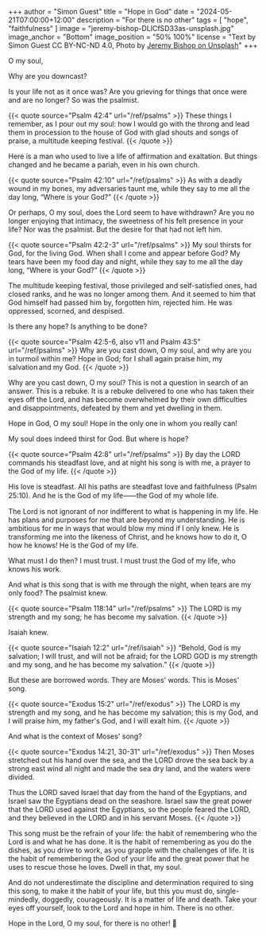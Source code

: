+++
author = "Simon Guest"
title = "Hope in God"
date = "2024-05-21T07:00:00+12:00"
description = "For there is no other"
tags = [ "hope", "faithfulness" ]
image = "jeremy-bishop-DLICfSD33as-unsplash.jpg"
image_anchor = "Bottom"
image_position = "50% 100%"
license = "Text by Simon Guest CC BY-NC-ND 4.0, Photo by [Jeremy Bishop on Unsplash](https://unsplash.com/photos/person-sitting-on-black-surface-looking-to-sky-DLICfSD33as)"
+++

O my soul,

Why are you downcast?

Is your life not as it once was? Are you grieving for things that once were and are no longer?  So was the psalmist.

{{< quote source="Psalm 42:4" url="/ref/psalms" >}}
These things I remember, as I pour out my soul: how I would go with the throng and lead them in procession to the house of God with glad shouts and songs of praise, a multitude keeping festival.
{{< /quote >}}

Here is a man who used to live a life of affirmation and exaltation. But things changed and he became a pariah, even in his own church.

{{< quote source="Psalm 42:10" url="/ref/psalms" >}}
As with a deadly wound in my bones, my adversaries taunt me, while they say to me all the day long, “Where is your God?”
{{< /quote >}}

Or perhaps, O my soul, does the Lord seem to have withdrawn? Are you no longer enjoying that intimacy, the sweetness of his felt presence in your life? Nor was the psalmist. But the desire for that had not left him.

{{< quote source="Psalm 42:2-3" url="/ref/psalms" >}}
My soul thirsts for God, for the living God. When shall I come and appear before God? My tears have been my food day and night, while they say to me all the day long, “Where is your God?”
{{< /quote >}}

The multitude keeping festival, those privileged and self-satisfied ones, had closed ranks, and he was no longer among them. And it seemed to him that God himself had passed him by, forgotten him, rejected him. He was oppressed, scorned, and despised.

Is there any hope? Is anything to be done?

{{< quote source="Psalm 42:5-6, also v11 and Psalm 43:5" url="/ref/psalms" >}}
Why are you cast down, O my soul, and why are you in turmoil within me? Hope in God; for I shall again praise him, my salvation and my God.
{{< /quote >}}

Why are you cast down, O my soul? This is not a question in search of an answer. This is a rebuke. It is a rebuke delivered to one who has taken their eyes off the Lord, and has become overwhelmed by their own difficulties and disappointments, defeated by them and yet dwelling in them.

Hope in God, O my soul! Hope in the only one in whom you really can!

My soul does indeed thirst for God. But where is hope?

{{< quote source="Psalm 42:8" url="/ref/psalms" >}}
By day the LORD commands his steadfast love, and at night his song is with me, a prayer to the God of my life.
{{< /quote >}}

His love is steadfast. All his paths are steadfast love and faithfulness (Psalm 25:10). And he is the God of my life⸺the God of my whole life.

The Lord is not ignorant of nor indifferent to what is happening in my life. He has plans and purposes for me that are beyond my understanding. He is ambitious for me in ways that would blow my mind if I only knew. He is transforming me into the likeness of Christ, and he knows how to do it, O how he knows! He is the God of my life.

What must I do then? I must trust. I must trust the God of my life, who knows his work.

And what is this song that is with me through the night, when tears are my only food? The psalmist knew.

{{< quote source="Psalm 118:14" url="/ref/psalms" >}}
The LORD is my strength and my song; he has become my salvation.
{{< /quote >}}

Isaiah knew.

{{< quote source="Isaiah 12:2" url="/ref/isaiah" >}}
“Behold, God is my salvation; I will trust, and will not be afraid; for the LORD GOD is my strength and my song, and he has become my salvation.”
{{< /quote >}}

But these are borrowed words. They are Moses' words. This is Moses' song.

{{< quote source="Exodus 15:2" url="/ref/exodus" >}}
The LORD is my strength and my song, and he has become my salvation; this is my God, and I will praise him, my father's God, and I will exalt him.
{{< /quote >}}

And what is the context of Moses' song?

{{< quote source="Exodus 14:21, 30-31" url="/ref/exodus" >}}
Then Moses stretched out his hand over the sea, and the LORD drove the sea back by a strong east wind all night and made the sea dry land, and the waters were divided.

Thus the LORD saved Israel that day from the hand of the Egyptians, and Israel saw the Egyptians dead on the seashore. Israel saw the great power that the LORD used against the Egyptians, so the people feared the LORD, and they believed in the LORD and in his servant Moses.
{{< /quote >}}

This song must be the refrain of your life: the habit of remembering who the Lord is and what he has done. It is the habit of remembering as you do the dishes, as you drive to work, as you grapple with the challenges of life. It is the habit of remembering the God of your life and the great power that he uses to rescue those he loves. Dwell in that, my soul.

And do not underestimate the discipline and determination required to sing this song, to make it the habit of your life, but this you must do, single-mindedly, doggedly, courageously.  It is a matter of life and death. Take your eyes off yourself, look to the Lord and hope in him.  There is no other.

Hope in the Lord, O my soul, for there is no other! 🙏
